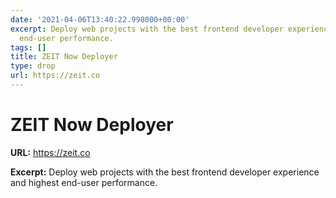 ```yaml
---
date: '2021-04-06T13:40:22.998000+00:00'
excerpt: Deploy web projects with the best frontend developer experience and highest
  end-user performance.
tags: []
title: ZEIT Now Deployer
type: drop
url: https://zeit.co
---
```


# ZEIT Now Deployer

**URL:** https://zeit.co

**Excerpt:** Deploy web projects with the best frontend developer experience and highest end-user performance.
